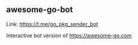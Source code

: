 ## awesome-go-bot

Link: https://t.me/go_pkg_sender_bot

Interactive bot version of https://awesome-go.com

